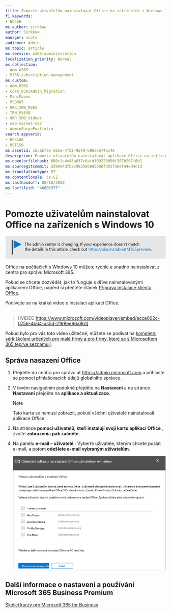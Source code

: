 ```yaml
---
title: Pomozte uživatelům nainstalovat Office na zařízeních s Windows 10
f1.keywords:
- NOCSH
ms.author: sirkkuw
author: Sirkkuw
manager: scotv
audience: Admin
ms.topic: article
ms.service: o365-administration
localization_priority: Normal
ms.collection:
- Adm_O365
- M365-subscription-management
ms.custom:
- Adm_O365
- Core_O365Admin_Migration
- MiniMaven
- MSB365
- OKR_SMB_M365
- TRN_M365B
- OKR_SMB_Videos
- seo-marvel-mar
- AdminSurgePortfolio
search.appverid:
- BCS160
- MET150
ms.assetid: cbc6bfe5-565a-4fb8-95f0-b06e7b74ac46
description: Pomozte uživatelům nainstalovat aplikace Office na zařízeních s Windows 10 a snadno nainstalovat Office na počítače s Windows 10 z centra pro správu Microsoft 365.
ms.openlocfilehash: 680c1c4e43a037c6afd109220090f387b207f8b1
ms.sourcegitcommit: d39694d7b2c98350b0d568dfd03fa0ef44ed4c1d
ms.translationtype: MT
ms.contentlocale: cs-CZ
ms.lasthandoff: 08/10/2020
ms.locfileid: "46601977"
---
```

# <a name="help-your-users-install-office-on-windows-10-devices"></a>Pomozte uživatelům nainstalovat Office na zařízeních s Windows 10

[![Popis s informacemi o tom, jak se mění centrum pro správu. Další podrobnosti najdete na aka.ms/aboutM365preview.](../media/m365admincenterchanging.png)](https://docs.microsoft.com/office365/admin/microsoft-365-admin-center-preview)

Office na počítačích s Windows 10 můžete rychle a snadno nainstalovat z centra pro správu Microsoft 365.
  
Pokud se chcete dozvědět, jak to funguje s dříve nainstalovanými aplikacemi Office, napřed si přečtěte článek [Příprava instalace klienta Office](prepare-for-office-client-deployment.md).

Podívejte se na krátké video o instalaci aplikací Office.<br><br>

> [!VIDEO https://www.microsoft.com/videoplayer/embed/acce002c-0756-4b64-ac5d-2198ee96a9b1] 

Pokud bylo pro vás toto video užitečné, můžete se podívat na [kompletní sérii školení určených pro malé firmy a pro firmy, které se s Microsoftem 365 teprve seznamují](https://support.microsoft.com/office/6ab4bbcd-79cf-4000-a0bd-d42ce4d12816).

## <a name="manage-office-deployments"></a>Správa nasazení Office

1. Přejděte do centra pro správu at <a href="https://go.microsoft.com/fwlink/p/?linkid=2024339" target="_blank">https://admin.microsoft.com</a> a přihlaste se pomocí přihlašovacích údajů globálního správce. 

2. V levém navigačním podokně přejděte na **Nastavení** a na stránce **Nastavení** přejděte na **aplikace a aktualizace**.
    > [!NOTE]
    > Tato karta se nemusí zobrazit, pokud všichni uživatelé nainstalovali aplikace Office.
  
3. Na stránce **pomoci uživatelů, kteří instalují svoji kartu aplikací Office** , zvolte **zobrazení**a **pak začněte**.
    
4. Na panelu **e-mail – uživatelé** : Vyberte uživatele, kterým chcete poslat e-mail, a potom **odešlete e-mail vybraným uživatelům**.

   ![Vyberte uživatele, kteří mají poslat e-mail s odkazem pro stažení Office.](../media/sendemailtousers.png)

## <a name="for-more-on-setting-up-and-using-microsoft-365-business-premium"></a>Další informace o nastavení a používání Microsoft 365 Business Premium

[Školicí kurzy pro Microsoft 365 for Business](https://support.microsoft.com/office/6ab4bbcd-79cf-4000-a0bd-d42ce4d12816)
